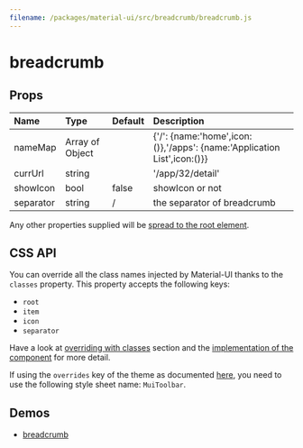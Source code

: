 ```yaml
---
filename: /packages/material-ui/src/breadcrumb/breadcrumb.js
---
```


<!--- This documentation is automatically generated, do not try to edit it. -->

# breadcrumb



## Props

| Name | Type | Default | Description |
|:-----|:-----|:--------|:------------|
| <span class="prop-name">nameMap</span> | <span class="prop-type">Array of Object |  | {'/': {name:'home',icon:(<Home/>)},'/apps': {name:'Application List',icon:(<Home/>)}} |</span>
| <span class="prop-name">currUrl</span> | <span class="prop-type">string |  | '/app/32/detail' |</span>
| <span class="prop-name">showIcon</span> | <span class="prop-type">bool | false | showIcon or not |</span>
| <span class="prop-name">separator</span> | <span class="prop-type">string | / | the separator of breadcrumb |</span>

Any other properties supplied will be [spread to the root element](/guides/api#spread).

## CSS API

You can override all the class names injected by Material-UI thanks to the `classes` property.
This property accepts the following keys:
- `root`
- `item`
- `icon`
- `separator`

Have a look at [overriding with classes](/customization/overrides#overriding-with-classes) section
and the [implementation of the component](https://github.com/mui-org/material-ui/tree/develop/packages/material-ui/src/Toolbar/Toolbar.js)
for more detail.

If using the `overrides` key of the theme as documented
[here](/customization/themes#customizing-all-instances-of-a-component-type),
you need to use the following style sheet name: `MuiToolbar`.

## Demos

- [breadcrumb](/demos/breadcrumb)


